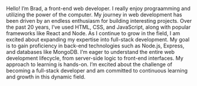 Hello! I’m Brad, a front-end web developer. I really enjoy prograamming and utilizing the power of the computer.
My journey in web development has been driven by an endless enthusiasm for building interesting projects. Over the past 20 years, I’ve used HTML, CSS, and JavaScript, along with popular frameworks like React and Node.
As I continue to grow in the field, I am excited about expanding my expertise into full-stack development.
My goal is to gain proficiency in back-end technologies such as Node.js, Express, and databases like MongoDB.
I’m eager to understand the entire web development lifecycle, from server-side logic to front-end interfaces. 
My approach to learning is hands-on. I’m excited about the challenge of becoming a full-stack developer and am committed to continuous learning and growth in this dynamic field.

<!---
bradseftel/bradseftel is a ✨ special ✨ repository because its `README.md` (this file) appears on your GitHub profile.
You can click the Preview link to take a look at your changes.
--->
